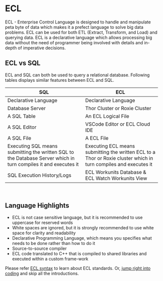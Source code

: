 
# ECL 

ECL - Enterprise Control Language is designed to handle and manipulate peta byte of data which makes it a prefect language to solve big data problems. ECL can be used for both ETL (Extract, Transform, and Load) and querying data. ECL is a declarative language which allows processing big data without the need of programmer being involved with details and in-depth of imperative decisions. 



## ECL vs SQL
ECL and SQL can both be used to query a relational database. Following tables displays similar features between ECL and SQL. 

| SQL | ECL |
| --------- | ---------- |
| Declarative Language  | Declarative Language |
| Database Server | Thor Cluster or Roxie Cluster |
| A SQL Table  | An ECL Logical File  |
| A SQL Editor | VSCode Editor or ECL Cloud IDE |
| A SQL File   | A ECL File |
| Executing SQL means submitting the written SQL to the Database Server which in turn compiles it and executes it| Executing ECL means submitting the written ECL to a Thor or Roxie cluster which in turn compiles and executes it |
| SQL Execution History/Logs | ECL Workunits Database & ECL Watch Workunits View|

<br> 

## Language Highlights 

- ECL is not case sensitive language, but it is recommended to use uppercase for reserved words
- White spaces are ignored, but it is strongly recommended to use white space for clarity and readability
- Declarative Programming Language, which means you specifies what needs to be done rather than how to do it
- Source-to-source compiler
- ECL code translated to C++ that is compiled to shared libraries and executed within a custom frame-work


Please refer [ECL syntax](./syntax.md) to learn about ECL standards. Or, 
[jump right into coding](./output.md) and skip all the introductions.

</br>
</br>